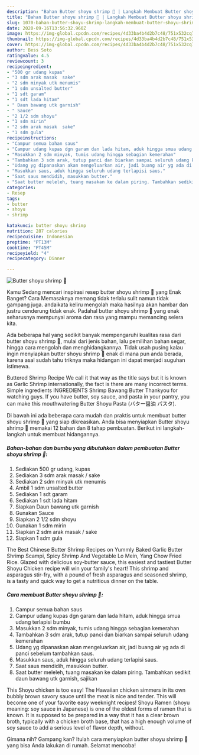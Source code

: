 ```yaml
---
description: "Bahan Butter shoyu shrimp 🦐 | Langkah Membuat Butter shoyu shrimp 🦐 Yang Enak Dan Mudah"
title: "Bahan Butter shoyu shrimp 🦐 | Langkah Membuat Butter shoyu shrimp 🦐 Yang Enak Dan Mudah"
slug: 1070-bahan-butter-shoyu-shrimp-langkah-membuat-butter-shoyu-shrimp-yang-enak-dan-mudah
date: 2020-09-16T13:56:32.960Z
image: https://img-global.cpcdn.com/recipes/4d33ba4b4d2b7c48/751x532cq70/butter-shoyu-shrimp-🦐-foto-resep-utama.jpg
thumbnail: https://img-global.cpcdn.com/recipes/4d33ba4b4d2b7c48/751x532cq70/butter-shoyu-shrimp-🦐-foto-resep-utama.jpg
cover: https://img-global.cpcdn.com/recipes/4d33ba4b4d2b7c48/751x532cq70/butter-shoyu-shrimp-🦐-foto-resep-utama.jpg
author: Bess Soto
ratingvalue: 4.5
reviewcount: 3
recipeingredient:
- "500 gr udang kupas"
- "3 sdm arak masak  sake"
- "2 sdm minyak utk menumis"
- "1 sdm unsalted butter"
- "1 sdt garam"
- "1 sdt lada hitam"
- " Daun bawang utk garnish"
- " Sauce"
- "2 1/2 sdm shoyu"
- "1 sdm mirin"
- "2 sdm arak masak  sake"
- "1 sdm gula"
recipeinstructions:
- "Campur semua bahan saus"
- "Campur udang kupas dgn garam dan lada hitam, aduk hingga smua udang terlapisi bumbu"
- "Masukkan 2 sdm minyak, tumis udang hingga sebagian kemerahan"
- "Tambahkan 3 sdm arak, tutup panci dan biarkan sampai seluruh udang kemerahan"
- "Udang yg dipanaskan akan mengeluarkan air, jadi buang air yg ada di panci sebelum tambahkan saus."
- "Masukkan saus, aduk hingga seluruh udang terlapisi saus."
- "Saat saus mendidih, masukkan butter."
- "Saat butter meleleh, tuang masakan ke dalam piring. Tambahkan sedikit daun bawang utk garnish, sajikan"
categories:
- Resep
tags:
- butter
- shoyu
- shrimp

katakunci: butter shoyu shrimp 
nutrition: 287 calories
recipecuisine: Indonesian
preptime: "PT13M"
cooktime: "PT45M"
recipeyield: "4"
recipecategory: Dinner

---
```



![Butter shoyu shrimp 🦐](https://img-global.cpcdn.com/recipes/4d33ba4b4d2b7c48/751x532cq70/butter-shoyu-shrimp-🦐-foto-resep-utama.jpg)

Kamu Sedang mencari inspirasi resep butter shoyu shrimp 🦐 yang Enak Banget? Cara Memasaknya memang tidak terlalu sulit namun tidak gampang juga. andaikata keliru mengolah maka hasilnya akan hambar dan justru cenderung tidak enak. Padahal butter shoyu shrimp 🦐 yang enak seharusnya mempunyai aroma dan rasa yang mampu memancing selera kita.

Ada beberapa hal yang sedikit banyak mempengaruhi kualitas rasa dari butter shoyu shrimp 🦐, mulai dari jenis bahan, lalu pemilihan bahan segar, hingga cara mengolah dan menghidangkannya. Tidak usah pusing kalau ingin menyiapkan butter shoyu shrimp 🦐 enak di mana pun anda berada, karena asal sudah tahu triknya maka hidangan ini dapat menjadi suguhan istimewa.

Buttered Shrimp Recipe We call it that way as the title says but it is known as Garlic Shrimp internationally, the fact is there are many incorrect terms. Simple ingredients INGREDIENTS Shrimp Bawang Butter Thankyou for watching guys. If you have butter, soy sauce, and pasta in your pantry, you can make this mouthwatering Butter Shoyu Pasta (バター醤油 パスタ).


Di bawah ini ada beberapa cara mudah dan praktis untuk membuat butter shoyu shrimp 🦐 yang siap dikreasikan. Anda bisa menyiapkan Butter shoyu shrimp 🦐 memakai 12 bahan dan 8 tahap pembuatan. Berikut ini langkah-langkah untuk membuat hidangannya.

<!--inarticleads1-->

##### Bahan-bahan dan bumbu yang dibutuhkan dalam pembuatan Butter shoyu shrimp 🦐:

1. Sediakan 500 gr udang, kupas
1. Sediakan 3 sdm arak masak / sake
1. Sediakan 2 sdm minyak utk menumis
1. Ambil 1 sdm unsalted butter
1. Sediakan 1 sdt garam
1. Sediakan 1 sdt lada hitam
1. Siapkan  Daun bawang utk garnish
1. Gunakan  Sauce
1. Siapkan 2 1/2 sdm shoyu
1. Gunakan 1 sdm mirin
1. Siapkan 2 sdm arak masak / sake
1. Siapkan 1 sdm gula


The Best Chinese Butter Shrimp Recipes on Yummly Baked Garlic Butter Shrimp Scampi, Spicy Shrimp And Vegetable Lo Mein, Yang Chow Fried Rice. Glazed with delicious soy-butter sauce, this easiest and tastiest Butter Shoyu Chicken recipe will win your family&#39;s heart! This shrimp and asparagus stir-fry, with a pound of fresh asparagus and seasoned shrimp, is a tasty and quick way to get a nutritious dinner on the table. 

<!--inarticleads2-->

##### Cara membuat Butter shoyu shrimp 🦐:

1. Campur semua bahan saus
1. Campur udang kupas dgn garam dan lada hitam, aduk hingga smua udang terlapisi bumbu
1. Masukkan 2 sdm minyak, tumis udang hingga sebagian kemerahan
1. Tambahkan 3 sdm arak, tutup panci dan biarkan sampai seluruh udang kemerahan
1. Udang yg dipanaskan akan mengeluarkan air, jadi buang air yg ada di panci sebelum tambahkan saus.
1. Masukkan saus, aduk hingga seluruh udang terlapisi saus.
1. Saat saus mendidih, masukkan butter.
1. Saat butter meleleh, tuang masakan ke dalam piring. Tambahkan sedikit daun bawang utk garnish, sajikan


This Shoyu chicken is too easy! The Hawaiian chicken simmers in its own bubbly brown savory sauce until the meat is nice and tender. This will become one of your favorite easy weeknight recipes! Shoyu Ramen (shoyu meaning: soy sauce in Japanese) is one of the oldest forms of ramen that is known. It is supposed to be prepared in a way that it has a clear brown broth, typically with a chicken broth base, that has a high enough volume of soy sauce to add a serious level of flavor depth, without. 

Gimana nih? Gampang kan? Itulah cara menyiapkan butter shoyu shrimp 🦐 yang bisa Anda lakukan di rumah. Selamat mencoba!
